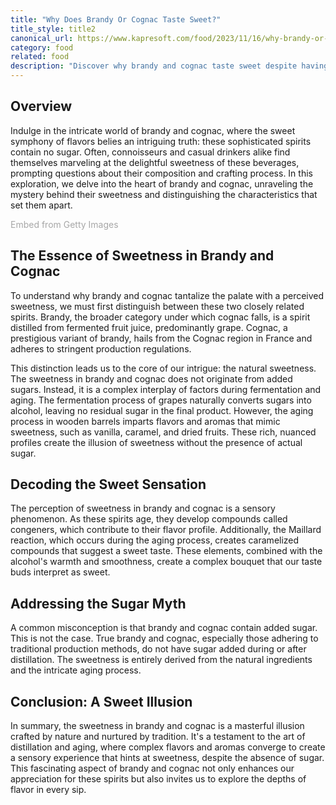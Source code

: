 ```yaml
---
title: "Why Does Brandy Or Cognac Taste Sweet?"
title_style: title2
canonical_url: https://www.kapresoft.com/food/2023/11/16/why-brandy-or-cognac-taste-sweet.html
category: food
related: food
description: "Discover why brandy and cognac taste sweet despite having no sugar, and understand the key differences between these refined spirits."
---
```



## Overview

Indulge in the intricate world of brandy and cognac, where the sweet symphony of flavors belies an intriguing truth: these sophisticated spirits contain no sugar. Often, connoisseurs and casual drinkers alike find themselves marveling at the delightful sweetness of these beverages, prompting questions about their composition and crafting process.<!--excerpt--> In this exploration, we delve into the heart of brandy and cognac, unraveling the mystery behind their sweetness and distinguishing the characteristics that set them apart.

<a id='Ab1WPXkdSDtYxytfo-zDIA' class='gie-single' href='http://www.gettyimages.com/detail/1351345748' target='_blank' style='color:#a7a7a7;text-decoration:none;font-weight:normal !important;border:none;display:inline-block;'>Embed from Getty Images</a><script>window.gie=window.gie||function(c){(gie.q=gie.q||[]).push(c)};gie(function(){gie.widgets.load({id:'Ab1WPXkdSDtYxytfo-zDIA',sig:'gYdGKHfrfwz_z8uQ5xXg1Aql60sz60oI_B6mIslP6qs=',w:'600px',h:'250px',items:'1351345748',caption: false ,tld:'com',is360: false })});</script><script src='//embed-cdn.gettyimages.com/widgets.js' charset='utf-8' async></script>

## The Essence of Sweetness in Brandy and Cognac

To understand why brandy and cognac tantalize the palate with a perceived sweetness, we must first distinguish between these two closely related spirits. Brandy, the broader category under which cognac falls, is a spirit distilled from fermented fruit juice, predominantly grape. Cognac, a prestigious variant of brandy, hails from the Cognac region in France and adheres to stringent production regulations.

This distinction leads us to the core of our intrigue: the natural sweetness. The sweetness in brandy and cognac does not originate from added sugars. Instead, it is a complex interplay of factors during fermentation and aging. The fermentation process of grapes naturally converts sugars into alcohol, leaving no residual sugar in the final product. However, the aging process in wooden barrels imparts flavors and aromas that mimic sweetness, such as vanilla, caramel, and dried fruits. These rich, nuanced profiles create the illusion of sweetness without the presence of actual sugar.

## Decoding the Sweet Sensation

The perception of sweetness in brandy and cognac is a sensory phenomenon. As these spirits age, they develop compounds called congeners, which contribute to their flavor profile. Additionally, the Maillard reaction, which occurs during the aging process, creates caramelized compounds that suggest a sweet taste. These elements, combined with the alcohol's warmth and smoothness, create a complex bouquet that our taste buds interpret as sweet.

## Addressing the Sugar Myth

A common misconception is that brandy and cognac contain added sugar. This is not the case. True brandy and cognac, especially those adhering to traditional production methods, do not have sugar added during or after distillation. The sweetness is entirely derived from the natural ingredients and the intricate aging process.

## Conclusion: A Sweet Illusion

In summary, the sweetness in brandy and cognac is a masterful illusion crafted by nature and nurtured by tradition. It's a testament to the art of distillation and aging, where complex flavors and aromas converge to create a sensory experience that hints at sweetness, despite the absence of sugar. This fascinating aspect of brandy and cognac not only enhances our appreciation for these spirits but also invites us to explore the depths of flavor in every sip.
